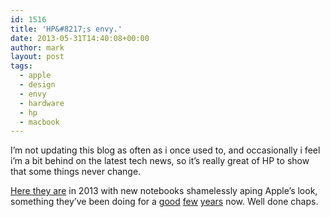 ```yaml
---
id: 1516
title: 'HP&#8217;s envy.'
date: 2013-05-31T14:40:08+00:00
author: mark
layout: post
tags:
  - apple
  - design
  - envy
  - hardware
  - hp
  - macbook
---
```

I&#8217;m not updating this blog as often as i once used to, and occasionally i feel i&#8217;m a bit behind on the latest tech news, so it&#8217;s really great of HP to show that some things never change.

[Here they are](http://www.theverge.com/2013/5/23/4357696/hp-envy-pavilion-laptops-3200-1800-touchsmart-ultrabook-display-2013) in 2013 with new notebooks shamelessly aping Apple&#8217;s look, something they&#8217;ve been doing for a [good](http://www.engadget.com/2010/05/05/hp-envy-14-and-17-officially-official-envy-13-slowly-waves-good/) [few](http://reverttosaved.com/2011/11/28/hp-envy-designers-promote-honesty-and-stockholm-syndrome/) [years](http://www.cultofmac.com/143507/hps-not-even-pretending-not-to-be-shamelessly-copying-apple-anymore-image/) now. Well done chaps.

&nbsp;